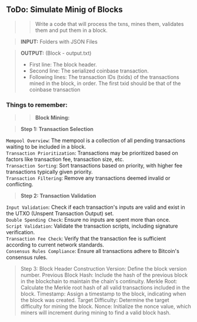 ## ToDo: Simulate Minig of Blocks

>> Write a code that will process the txns, mines them, validates them and put them in a block.

> **INPUT:**
> Folders with JSON Files

> **OUTPUT:** (Block - output.txt)
> - First line: The block header.
> - Second line: The serialized coinbase transaction.
> - Following lines: The transaction IDs (txids) of the transactions mined in the block, in order. The first txid should be that of the coinbase transaction

### Things to remember:

>> **Block Mining:**

> **Step 1: Transaction Selection**

`Mempool Overview`: The mempool is a collection of all pending transactions waiting to be included in a block.<br>
`Transaction Prioritization`: Transactions may be prioritized based on factors like transaction fee, transaction size, etc.<br>
`Transaction Sorting`: Sort transactions based on priority, with higher fee transactions typically given priority.<br>
`Transaction Filtering`: Remove any transactions deemed invalid or conflicting.

> **Step 2: Transaction Validation**

`Input Validation`: Check if each transaction's inputs are valid and exist in the UTXO (Unspent Transaction Output) set.<br>
`Double Spending Check`: Ensure no inputs are spent more than once.<br>
`Script Validation`: Validate the transaction scripts, including signature verification.<br>
`Transaction Fee Check`: Verify that the transaction fee is sufficient according to current network standards.<br>
`Consensus Rules Compliance`: Ensure all transactions adhere to Bitcoin's consensus rules.<br>

> Step 3: Block Header Construction
Version: Define the block version number.
Previous Block Hash: Include the hash of the previous block in the blockchain to maintain the chain's continuity.
Merkle Root: Calculate the Merkle root hash of all valid transactions included in the block.
Timestamp: Assign a timestamp to the block, indicating when the block was created.
Target Difficulty: Determine the target difficulty for mining the block.
Nonce: Initialize the nonce value, which miners will increment during mining to find a valid block hash.